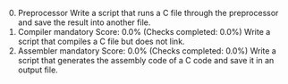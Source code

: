 0. Preprocessor
Write a script that runs a C file through the preprocessor and save the result into another file.
1. Compiler
mandatory
Score: 0.0% (Checks completed: 0.0%)
Write a script that compiles a C file but does not link.
2. Assembler
mandatory
Score: 0.0% (Checks completed: 0.0%)
Write a script that generates the assembly code of a C code and save it in an output file.
